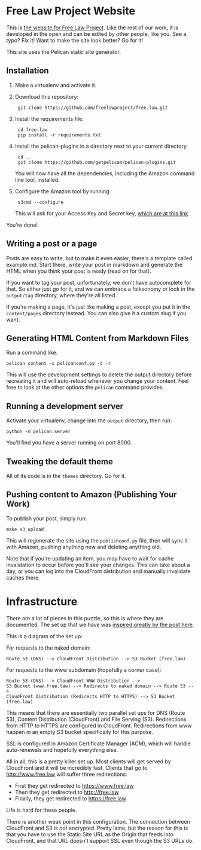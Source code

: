 # Free Law Project Website

This is [the website for Free Law Project][fl]. Like the rest of our work, it is developed in the open and can be edited by other people, like you. See a typo? Fix it! Want to make the site look better? Go for it!

This site uses the Pelican static site generator.

## Installation

1. Make a virtualenv and activate it.

1. Download this repository:

        git clone https://github.com/freelawproject/free.law.git

1. Install the requirements file:

        cd free.law
        pip install -r requirements.txt

1. Install the pelican-plugins in a directory next to your current directory.

        cd ..
        git clone https://github.com/getpelican/pelican-plugins.git

    You will now have all the dependencies, including the Amazon command line tool, installed.

1. Configure the Amazon tool by running:

        s3cmd --configure

    This will ask for your Access Key and Secret key, [which are at this link][keys].

You're done!


## Writing a post or a page

Posts are easy to write, but to make it even easier, there's a template called example.md. Start there, write your post in markdown and generate the HTML when you think your post is ready (read on for that).

If you want to tag your post, unfortunately, we don't have autocomplete for that. So either just go for it, and we can embrace a folksonomy or look in the `output/tag` directory, where they're all listed.

If you're making a page, it's just like making a post, except you put it in the `content/pages` directory instead. You can also give it a custom slug if you want.


## Generating HTML Content from Markdown Files

Run a command like:

    pelican content -s pelicanconf.py -d -r

This will use the development settings to delete the output directory before recreating it and will auto-reload whenever you change your content. Feel free to look at the other options the `pelican` command provides.


## Running a development server

Activate your virtualenv, change into the `output` directory, then run:

    python -m pelican.server

You'll find you have a server running on port 8000.

## Tweaking the default theme

All of its code is in the `themes` directory. Go for it.

## Pushing content to Amazon (Publishing Your Work)

To publish your post, simply run:

    make s3_upload

This will regenerate the site using the `publishconf.py` file, then will sync it with Amazon, pushing anything new and deleting anything old.

Note that if you're updating an item, you may have to wait for cache invalidation to occur before you'll see your changes. This can take about a day, or you can log into the CloudFront distribution and manually invalidate caches there.


# Infrastructure

There are a lot of pieces in this puzzle, so this is where they are documented. The set up that we have was [inspired greatly by the post here][1].

This is a diagram of the set up:

For requests to the naked domain:

    Route 53 (DNS) --> CloudFront Distribution --> S3 Bucket (free.law)

For requests to the www subdomain (hopefully a corner case):

    Route 53 (DNS) --> CloudFront WWW Distribution -->
    S3 Bucket (www.free.law) --> Redirects to naked domain --> Route 53 -->
    CloudFront Distribution (Redirects HTTP to HTTPS) --> S3 Bucket (free.law)

This means that there are essentially two parallel set ups for DNS (Route 53), Content Distribution (CloudFront) and File Serving (S3). Redirections from HTTP to HTTPS are configured in CloudFront. Redirections from www happen in an empty S3 bucket specifically for this purpose.

SSL is configured in Amazon Certificate Manager (ACM), which will handle auto-renewals and hopefully everything else.

All in all, this is a pretty killer set up. Most clients will get served by CloudFront and it will be incredibly fast. Clients that go to http://www.free.law will suffer three redirections:

 - First they get redirected to https://www.free.law
 - Then they get redirected to http://free.law
 - Finally, they get redirected to https://free.law

Life is hard for these people.

There is another weak point in this configuration. The connection between CloudFront and S3 is *not* encrypted. Pretty lame, but the reason for this is that you have to use the Static Site URL as the Origin that feeds into CloudFront, and that URL doesn't support SSL even though the S3 URLs do.


[1]: https://olivermak.es/2016/01/aws-tls-certificate-with-jekyll/
[fl]: https://free.law
[keys]: https://console.aws.amazon.com/iam/home?region=us-west-2#security_credential
